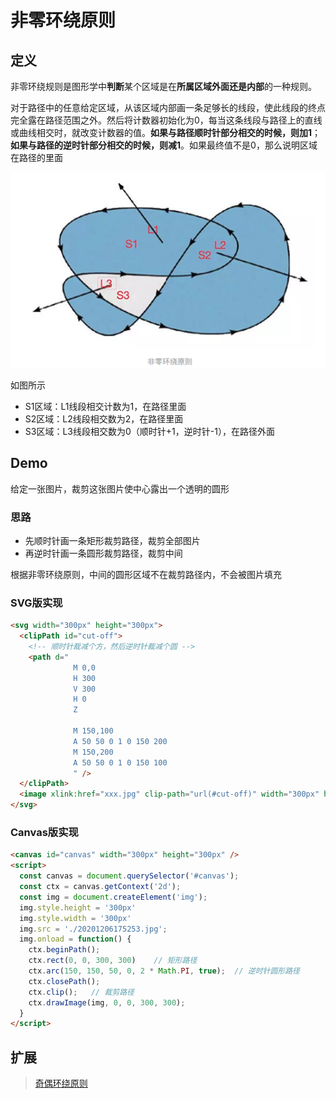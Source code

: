 # 非零环绕原则

## 定义

非零环绕规则是图形学中**判断**某个区域是在**所属区域外面还是内部**的一种规则。

对于路径中的任意给定区域，从该区域内部画一条足够长的线段，使此线段的终点完全露在路径范围之外。然后将计数器初始化为0，每当这条线段与路径上的直线或曲线相交时，就改变计数器的值。**如果与路径顺时针部分相交的时候，则加1**；**如果与路径的逆时针部分相交的时候，则减1**。如果最终值不是0，那么说明区域在路径的里面

![img](./imgs/fei-ling-huan-rao.png)

如图所示

+ S1区域：L1线段相交计数为1，在路径里面
+ S2区域：L2线段相交数为2，在路径里面
+ S3区域：L3线段相交数为0（顺时针+1，逆时针-1），在路径外面

## Demo

给定一张图片，裁剪这张图片使中心露出一个透明的圆形

### 思路

+ 先顺时针画一条矩形裁剪路径，裁剪全部图片
+ 再逆时针画一条圆形裁剪路径，裁剪中间

根据非零环绕原则，中间的圆形区域不在裁剪路径内，不会被图片填充

### SVG版实现

```html
<svg width="300px" height="300px">
  <clipPath id="cut-off">
    <!-- 顺时针裁减个方，然后逆时针裁减个圆 -->
    <path d="
              M 0,0 
              H 300 
              V 300
              H 0
              Z

              M 150,100
              A 50 50 0 1 0 150 200
              M 150,200
              A 50 50 0 1 0 150 100
              " />
  </clipPath>
  <image xlink:href="xxx.jpg" clip-path="url(#cut-off)" width="300px" height="300px" />
</svg>
```

### Canvas版实现

```html
<canvas id="canvas" width="300px" height="300px" />
<script>
  const canvas = document.querySelector('#canvas');
  const ctx = canvas.getContext('2d');
  const img = document.createElement('img');
  img.style.height = '300px'
  img.style.width = '300px'
  img.src = './20201206175253.jpg';
  img.onload = function() {
    ctx.beginPath();
    ctx.rect(0, 0, 300, 300)    // 矩形路径
    ctx.arc(150, 150, 50, 0, 2 * Math.PI, true);  // 逆时针圆形路径
    ctx.closePath();
    ctx.clip();   // 裁剪路径
    ctx.drawImage(img, 0, 0, 300, 300);
  }
</script>
```

## 扩展

> [奇偶环绕原则](https://en.wikipedia.org/wiki/Even%E2%80%93odd_rule)
